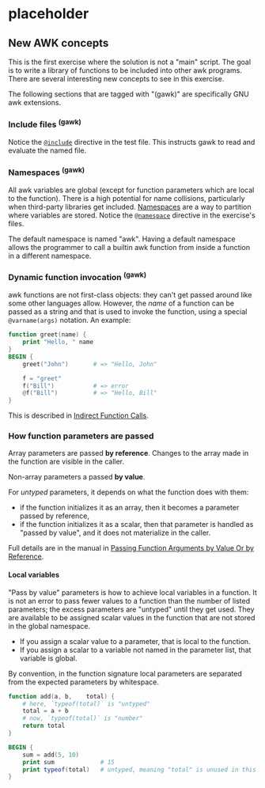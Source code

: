 # placeholder

## New AWK concepts

This is the first exercise where the solution is not a "main" script.
The goal is to write a library of functions to be included into other awk programs.
There are several interesting new concepts to see in this exercise.

The following sections that are tagged with "(gawk)" are specifically GNU awk extensions.

### Include files <sup>(gawk)</sup>

Notice the [`@include`][d-include] directive in the test
file.  This instructs gawk to read and evaluate the named file.

### Namespaces <sup>(gawk)</sup>

All awk variables are global
(except for function parameters which are local to the function).
There is a high potential for name collisions, particularly when
third-party libraries get included. [Namespaces][namespaces] are a way to partition where
variables are stored. Notice the [`@namespace`][d-namespace] directive
in the exercise's files.

The default namespace is named "awk". Having a default namespace allows
the programmer to call a builtin awk function from inside a function in a
different namespace.

### Dynamic function invocation <sup>(gawk)</sup>

awk functions are not first-class objects: they can't get passed around like
some other languages allow. However, the _name_ of a function can be passed as a
string and that is used to invoke the function, using a special
`@varname(args)` notation. An example:

```awk
function greet(name) {
    print "Hello, " name
}
BEGIN {
    greet("John")       # => "Hello, John"

    f = "greet"
    f("Bill")           # => error
    @f("Bill")          # => "Hello, Bill"
}
```
This is described in [Indirect Function Calls][indirect].

### How function parameters are passed

Array parameters are passed **by reference**. Changes to the array made in
the function are visible in the caller.

Non-array parameters a passed **by value**.

For _untyped_ parameters, it depends on what the function does with them:
- if the function initializes it as an array, then it becomes a parameter
  passed by reference,
- if the function initializes it as a scalar, then that parameter is handled
  as "passed by value", and it does not materialize in the caller.

Full details are in the manual in [Passing Function Arguments by Value Or by
Reference][pass-by].

#### Local variables

"Pass by value" parameters is how to achieve local variables in a
function. It is not an error to pass fewer values to a function than the
number of listed parameters; the excess parameters are "untyped" until they
get used. They are available to be assigned scalar values in the function
that are not stored in the global namespace.

* If you assign a scalar value to a parameter, that is local to the function.
* If you assign a scalar to a variable not named in the parameter list, that variable is global.

By convention, in the function signature local parameters are separated from the expected parameters
by whitespace.

```awk
function add(a, b,    total) {
    # here, `typeof(total)` is "untyped"
    total = a + b
    # now, `typeof(total)` is "number"
    return total
}

BEGIN {
    sum = add(5, 10)
    print sum             # 15
    print typeof(total)   # untyped, meaning "total" is unused in this scope
}
```


[d-include]: https://www.gnu.org/software/gawk/manual/html_node/Include-Files.html
[namespaces]: https://www.gnu.org/software/gawk/manual/html_node/Namespaces.html
[d-namespace]: https://www.gnu.org/software/gawk/manual/html_node/Changing-The-Namespace.html
[indirect]: https://www.gnu.org/software/gawk/manual/html_node/Indirect-Calls.html
[pass-by]: https://www.gnu.org/software/gawk/manual/html_node/Pass-By-Value_002fReference.html

